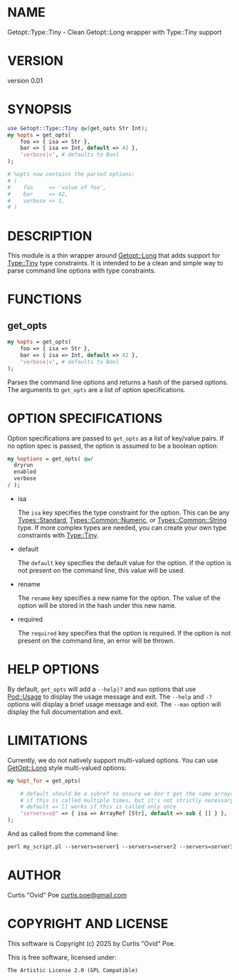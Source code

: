 # NAME

Getopt::Type::Tiny - Clean Getopt::Long wrapper with Type::Tiny support

# VERSION

version 0.01

# SYNOPSIS

```perl
use Getopt::Type::Tiny qw(get_opts Str Int);
my %opts = get_opts(
    foo => { isa => Str },
    bar => { isa => Int, default => 42 },
    'verbose|v', # defaults to Bool
);

# %opts now contains the parsed options:
# (
#    foo     => 'value of foo',
#    bar     => 42,
#    verbose => 1,
# )    
```

# DESCRIPTION

This module is a thin wrapper around [Getopt::Long](https://metacpan.org/pod/Getopt%3A%3ALong) that adds support for
[Type::Tiny](https://metacpan.org/pod/Type%3A%3ATiny) type constraints. It is intended to be a clean and simple way to
parse command line options with type constraints.

# FUNCTIONS

## get\_opts

```perl
my %opts = get_opts(
    foo => { isa => Str },
    bar => { isa => Int, default => 42 },
    'verbose|v', # defaults to Bool
);
```

Parses the command line options and returns a hash of the parsed options. The
arguments to `get_opts` are a list of option specifications.

# OPTION SPECIFICATIONS

Option specifications are passed to `get_opts` as a list of key/value pairs. If no
option spec is passed, the option is assumed to be a boolean option:

```perl
my %options = get_opts( qw/
  dryrun
  enabled
  verbose
/ );
```

- isa

    The `isa` key specifies the type constraint for the option. This can be any
    [Types::Standard](https://metacpan.org/pod/Types%3A%3AStandard), [Types::Common::Numeric](https://metacpan.org/pod/Types%3A%3ACommon%3A%3ANumeric), or [Types::Common::String](https://metacpan.org/pod/Types%3A%3ACommon%3A%3AString)
    type.  If more complex types are needed, you can create your own type
    constraints with [Type::Tiny](https://metacpan.org/pod/Type%3A%3ATiny).

- default

    The `default` key specifies the default value for the option. If the option is
    not present on the command line, this value will be used.

- rename

    The `rename` key specifies a new name for the option. The value of the option
    will be stored in the hash under this new name.

- required

    The `required` key specifies that the option is required. If the option is not
    present on the command line, an error will be thrown.

# HELP OPTIONS

By default, `get_opts` will add a `--help|?` and `man` options that use
[Pod::Usage](https://metacpan.org/pod/Pod%3A%3AUsage) to display the usage message and exit. The `--help` and `-?`
options will display a brief usage message and exit. The `--man` option will
display the full documentation and exit.

# LIMITATIONS

Currently, we do not natively support multi-valued options. You can use
[GetOpt::Long](https://metacpan.org/pod/GetOpt%3A%3ALong) style multi-valued options:

```perl
my %opt_for = get_opts(

    # default should be a subref to ensure we don't get the same arrayref
    # if this is called multiple times, but it's not strictly necessary
    # default => [] works if this is called only once
    'servers=s@' => { isa => ArrayRef [Str], default => sub { [] } },
);
```

And as called from the command line:

```perl
perl my_script.pl --servers=server1 --servers=server2 --servers=server3
```

# AUTHOR

Curtis "Ovid" Poe <curtis.poe@gmail.com>

# COPYRIGHT AND LICENSE

This software is Copyright (c) 2025 by Curtis "Ovid" Poe.

This is free software, licensed under:

```
The Artistic License 2.0 (GPL Compatible)
```
